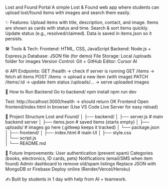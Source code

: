 Lost and Found Portal
A simple Lost & Found web app where students can upload lost/found items with images and search them easily.

✨ Features:
    Upload items with title, description, contact, and image.
    Items are shown as cards with status and time.
    Search & sort items quickly.
    Update status (e.g., resolved/claimed).
    Data is saved in items.json so it persists.

🛠️ Tools & Tech:
    Frontend: HTML, CSS, JavaScript
    Backend: Node.js + Express.js
    Database: JSON file (for demo)
    File Storage: Local /uploads folder for images
    Version Control: Git + GitHub
    Editor: Cursor AI

🌐 API Endpoints:
    GET /health → check if server is running
    GET /items → fetch all items
    POST /items → upload a new item (with image)
    PATCH /items/:id → update item status
    /uploads/... → serve uploaded images

🚀 How to Run Backend
    Go to backend/
    npm install
    npm run dev

Test:
http://localhost:3000/health
 → should return OK
Frontend
Open frontend/index.html in browser
(Use VS Code Live Server for easy reload)

📂 Project Structure
Lost and Found/
│
├── backend/
│   ├── server.js        # main backend server
│   ├── items.json       # saved items (starts empty)
│   ├── uploads/         # images go here (.gitkeep keeps it tracked)
│   └── package.json     
│
├── frontend/
│   ├── index.html       # main UI
│   ├── style.css        
│   └── script.js        
│
└── README.md

🔮 Future Improvements:
    User authentication (prevent spam)
    Categories (books, electronics, ID cards, pets)
    Notifications (email/SMS when item found)
    Admin dashboard to remove old/spam listings
    Replace JSON with MongoDB or Firebase
    Deploy online (Render/Vercel/Heroku)

✍️ Built by students in 1 day with help from AI + teamwork.